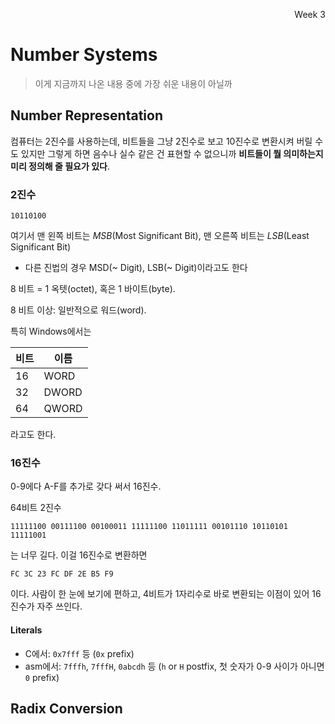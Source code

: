 <p align=right>Week 3</p>

# Number Systems
> 이게 지금까지 나온 내용 중에 가장 쉬운 내용이 아닐까

## Number Representation
컴퓨터는 2진수를 사용하는데, 비트들을 그냥 2진수로 보고 10진수로 변환시켜 버릴 수도 있지만
그렇게 하면 음수나 실수 같은 건 표현할 수 없으니까 **비트들이 뭘 의미하는지 미리 정의해 줄 필요가 있다**.

### 2진수
`10110100`

여기서 맨 왼쪽 비트는 *MSB*(Most Significant Bit), 맨 오른쪽 비트는 *LSB*(Least Significant Bit)
* 다른 진법의 경우 MSD(~ Digit), LSB(~ Digit)이라고도 한다

8 비트 = 1 옥텟(octet), 혹은 1 바이트(byte).

8 비트 이상: 일반적으로 워드(word).

특히 Windows에서는

| 비트 | 이름 |
| --- | --- |
| 16 | WORD |
| 32 | DWORD |
| 64 | QWORD |

라고도 한다.

### 16진수
0-9에다 A-F를 추가로 갖다 써서 16진수.

64비트 2진수

`11111100 00111100 00100011 11111100 11011111 00101110 10110101 11111001`

는 너무 길다. 이걸 16진수로 변환하면

`FC 3C 23 FC DF 2E B5 F9`

이다. 사람이 한 눈에 보기에 편하고, 4비트가 1자리수로 바로 변환되는 이점이 있어 16진수가 자주 쓰인다.

#### Literals
* C에서: `0x7fff` 등 (`0x` prefix)
* asm에서: `7fffh`, `7fffH`, `0abcdh` 등 (`h` or `H` postfix, 첫 숫자가 0-9 사이가 아니면 `0` prefix)

## Radix Conversion
